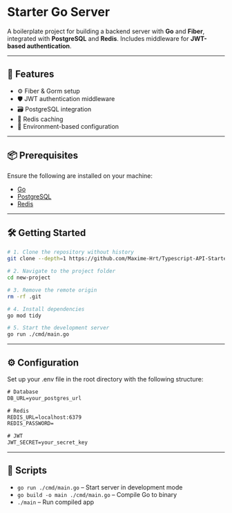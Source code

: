 # Starter Go Server

A boilerplate project for building a backend server with **Go** and **Fiber**, integrated with **PostgreSQL** and **Redis**. Includes middleware for **JWT-based authentication**.

---

## 🚀 Features

- ⚙️ Fiber & Gorm setup
- 🛡 JWT authentication middleware
- 🗃 PostgreSQL integration
- 🚀 Redis caching
- 📁 Environment-based configuration

---

## 📦 Prerequisites

Ensure the following are installed on your machine:

- [Go](https://go.dev/)
- [PostgreSQL](https://www.postgresql.org/)
- [Redis](https://redis.io/)

---

## 🛠 Getting Started

```bash
# 1. Clone the repository without history
git clone --depth=1 https://github.com/Maxime-Hrt/Typescript-API-Starter.git new-project

# 2. Navigate to the project folder
cd new-project

# 3. Remove the remote origin
rm -rf .git

# 4. Install dependencies
go mod tidy

# 5. Start the development server
go run ./cmd/main.go      
```

---

## ⚙️ Configuration
Set up your .env file in the root directory with the following structure:

```txt
# Database
DB_URL=your_postgres_url

# Redis
REDIS_URL=localhost:6379
REDIS_PASSWORD=

# JWT
JWT_SECRET=your_secret_key
```

--- 

## 🧪 Scripts

* `go run ./cmd/main.go` – Start server in development mode
* `go build -o main ./cmd/main.go` – Compile Go to binary
* `./main` – Run compiled app
